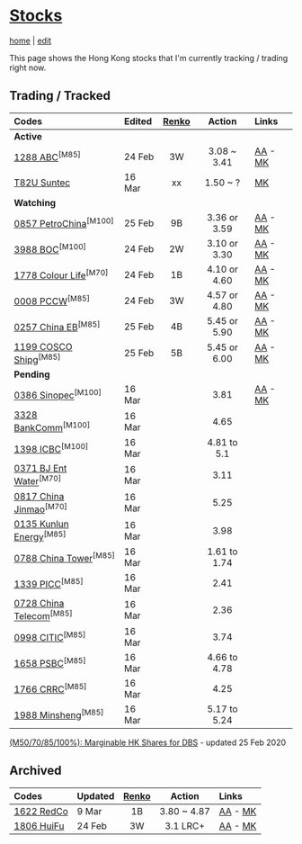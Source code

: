 # [Stocks](https://alwinwoo.github.io/stocks.html) 
[home](https://alwinwoo.github.io) | [edit](https://github.com/alwinwoo/alwinwoo.github.io/edit/master/stocks.md)

This page shows the Hong Kong stocks that I'm currently tracking / trading right now.

## Trading / Tracked

Codes            | Edited | <a href="https://www.marketinout.com/chart/renko_chart.php" target="_blank">Renko</a> | Action  | Links
:---             | :---    | :---: | :---:   | :---
**Active**       | 
[1288 ABC](https://alwinwoo.github.io/stocks/1288.html)<sup>[M85]</sup>         | 24 Feb  | 3W    | 3.08 ~ 3.41   | [AA](http://www.aastocks.com/en/stocks/quote/detailchart.aspx?symbol=1288) - [MK](https://www.marketinout.com/chart/stock_chart.php?symbol=1288.HK)
[T82U Suntec](https://alwinwoo.github.io/stocks/T82U.html)                      | 16 Mar  | xx    | 1.50 ~ ?   | [MK](https://www.marketinout.com/chart/stock_chart.php?symbol=T82U.SI)
**Watching**      |
[0857 PetroChina](https://alwinwoo.github.io/stocks/0857.html)<sup>[M100]</sup>  | 25 Feb  | 9B    | 3.36 or 3.59  | [AA](http://www.aastocks.com/en/stocks/quote/detailchart.aspx?symbol=857) - [MK](https://www.marketinout.com/chart/stock_chart.php?symbol=0857.HK)
[3988 BOC](https://alwinwoo.github.io/stocks/3988.html)<sup>[M100]</sup>        | 24 Feb  | 2W    | 3.10 or 3.30  | [AA](http://www.aastocks.com/en/stocks/quote/detailchart.aspx?symbol=3988) - [MK](https://www.marketinout.com/chart/stock_chart.php?symbol=3988.HK)
[1778 Colour Life](https://alwinwoo.github.io/stocks/1778.html)<sup>[M70]</sup> | 24 Feb  | 1B    | 4.10 or 4.60  | [AA](http://www.aastocks.com/en/stocks/quote/detailchart.aspx?symbol=1778) - [MK](https://www.marketinout.com/chart/stock_chart.php?symbol=1778.HK)
[0008 PCCW](https://alwinwoo.github.io/stocks/0008.html)<sup>[M85]</sup>        | 24 Feb  | 3W    | 4.57 or 4.80  | [AA](http://www.aastocks.com/en/stocks/quote/detailchart.aspx?symbol=8) - [MK](https://www.marketinout.com/chart/stock_chart.php?symbol=0008.HK)
[0257 China EB](https://alwinwoo.github.io/stocks/0257.html)<sup>[M85]</sup>    | 25 Feb  | 4B    | 5.45 or 5.90  | [AA](http://www.aastocks.com/en/stocks/quote/detailchart.aspx?symbol=257) - [MK](https://www.marketinout.com/chart/stock_chart.php?symbol=0257.HK)
[1199 COSCO Shipg](https://alwinwoo.github.io/stocks/1199.html)<sup>[M85]</sup> | 25 Feb  | 5B    | 5.45 or 6.00  | [AA](http://www.aastocks.com/en/stocks/quote/detailchart.aspx?symbol=1199) - [MK](https://www.marketinout.com/chart/stock_chart.php?symbol=1199.HK)
**Pending** |
[0386 Sinopec](https://alwinwoo.github.io/stocks/0386.html)<sup>[M100]</sup>      | 16 Mar | | 3.81    | [AA](http://www.aastocks.com/en/stocks/quote/detailchart.aspx?symbol=386) - [MK](https://www.marketinout.com/chart/stock_chart.php?symbol=0386.HK)
[3328 BankComm](https://alwinwoo.github.io/stocks/3328.html)<sup>[M100]</sup>     | 16 Mar | | 4.65 | 
[1398 ICBC](https://alwinwoo.github.io/stocks/1398.html)<sup>[M100]</sup>         | 16 Mar | | 4.81 to 5.1 |
[0371 BJ Ent Water](https://alwinwoo.github.io/stocks/0371.html)<sup>[M70]</sup>  | 16 Mar | | 3.11 | 
[0817 China Jinmao](https://alwinwoo.github.io/stocks/0817.html)<sup>[M70]</sup>  | 16 Mar | | 5.25 | 
[0135 Kunlun Energy](https://alwinwoo.github.io/stocks/0135.html)<sup>[M85]</sup> | 16 Mar | | 3.98 | 
[0788 China Tower](https://alwinwoo.github.io/stocks/0788.html)<sup>[M85]</sup>   | 16 Mar | | 1.61 to 1.74 |
[1339 PICC](https://alwinwoo.github.io/stocks/1339.html)<sup>[M85]</sup>          | 16 Mar | | 2.41
[0728 China Telecom](https://alwinwoo.github.io/stocks/0728.html)<sup>[M85]</sup> | 16 Mar | | 2.36
[0998 CITIC](https://alwinwoo.github.io/stocks/0998.html)<sup>[M85]</sup>         | 16 Mar | | 3.74
[1658 PSBC](https://alwinwoo.github.io/stocks/1658.html)<sup>[M85]</sup>          | 16 Mar | | 4.66 to 4.78
[1766 CRRC](https://alwinwoo.github.io/stocks/1766.html)<sup>[M85]</sup>          | 16 Mar | | 4.25
[1988 Minsheng](https://alwinwoo.github.io/stocks/1988.html)<sup>[M85]</sup>      | 16 Mar | | 5.17 to 5.24

[(M50/70/85/100%): Marginable HK Shares for DBS](https://www.dbs.com.sg/iwov-resources/pdf/loan/secured-financing/share-financing/hongkong.pdf) - updated 25 Feb 2020

## Archived

Codes            | Updated | <a href="https://www.marketinout.com/chart/renko_chart.php" target="_blank">Renko</a> | Action  | Links
:---                                                            | :---    | :---: | :---:   | :---
[1622 RedCo](https://alwinwoo.github.io/stocks/1622.html)       | 9 Mar  | 1B    | 3.80 ~ 4.87   | [AA](http://www.aastocks.com/en/stocks/quote/detailchart.aspx?symbol=1622) - [MK](https://www.marketinout.com/chart/stock_chart.php?symbol=1622.HK)
[1806 HuiFu](https://alwinwoo.github.io/stocks/1806.html)       | 24 Feb  | 3W    | 3.1 LRC+      | [AA](http://www.aastocks.com/en/stocks/quote/detailchart.aspx?symbol=1806) - [MK](https://www.marketinout.com/chart/stock_chart.php?symbol=1806.HK)
